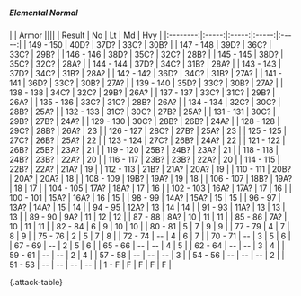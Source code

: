 ##### Elemental Normal

|      |   Armor   ||||
|   Result   |   No   |   Lt   |   Md   |   Hvy   |
|:--------:|:-----:|:-----:|:-----:|:-----:|
| 149 - 150 | 40D? | 37D? | 33C? | 30B? |
| 147 - 148 | 39D? | 36C? | 33C? | 29B? |
| 146 - 146 | 38D? | 35C? | 32C? | 28B? |
| 145 - 145 | 38D? | 35C? | 32C? | 28A? |
| 144 - 144 | 37D? | 34C? | 31B? | 28A? |
| 143 - 143 | 37D? | 34C? | 31B? | 28A? |
| 142 - 142 | 36D? | 34C? | 31B? | 27A? |
| 141 - 141 | 36D? | 33C? | 30B? | 27A? |
| 139 - 140 | 35D? | 33C? | 30B? | 27A? |
| 138 - 138 | 34C? | 32C? | 29B? | 26A? |
| 137 - 137 | 33C? | 31C? | 29B? | 26A? |
| 135 - 136 | 33C? | 31C? | 28B? | 26A? |
| 134 - 134 | 32C? | 30C? | 28B? | 25A? |
| 132 - 133 | 31C? | 30C? | 27B? | 25A? |
| 131 - 131 | 30C? | 29B? | 27B? | 24A? |
| 129 - 130 | 30C? | 28B? | 26B? | 24A? |
| 128 - 128 | 29C? | 28B? | 26A? | 23 |
| 126 - 127 | 28C? | 27B? | 25A? | 23 |
| 125 - 125 | 27C? | 26B? | 25A? | 22 |
| 123 - 124 | 27C? | 26B? | 24A? | 22 |
| 121 - 122 | 26B? | 25B? | 23A? | 21 |
| 119 - 120 | 25B? | 24B? | 23A? | 21 |
| 118 - 118 | 24B? | 23B? | 22A? | 20 |
| 116 - 117 | 23B? | 23B? | 22A? | 20 |
| 114 - 115 | 22B? | 22A? | 21A? | 19 |
| 112 - 113 | 21B? | 21A? | 20A? | 19 |
| 110 - 111 | 20B? | 20A? | 20A? | 18 |
| 108 - 109 | 19B? | 19A? | 19 | 18 |
| 106 - 107 | 18B? | 19A? | 18 | 17 |
| 104 - 105 | 17A? | 18A? | 17 | 16 |
| 102 - 103 | 16A? | 17A? | 17 | 16 |
| 100 - 101 | 15A? | 16A? | 16 | 15 |
| 98 - 99 | 14A? | 15A? | 15 | 15 |
| 96 - 97 | 13A? | 14A? | 15 | 14 |
| 94 - 95 | 12A? | 13 | 14 | 14 |
| 91 - 93 | 11A? | 13 | 13 | 13 |
| 89 - 90 | 9A? | 11 | 12 | 12 |
| 87 - 88 | 8A? | 10 | 11 | 11 |
| 85 - 86 | 7A? | 10 | 11 | 11 |
| 82 - 84 | 6 | 9 | 10 | 10 |
| 80 - 81 | 5 | 7 | 9 | 9 |
| 77 - 79 | 4 | 7 | 8 | 9 |
| 75 - 76 | 2 | 5 | 7 | 8 |
| 72 - 74 | --  | 4 | 6 | 7 |
| 70 - 71 | --  | 3 | 5 | 6 |
| 67 - 69 | --  | 2 | 5 | 6 |
| 65 - 66 | --  | --  | 4 | 5 |
| 62 - 64 | --  | --  | 3 | 4 |
| 59 - 61 | --  | --  | 2 | 4 |
| 57 - 58 | --  | --  | --  | 3 |
| 54 - 56 | --  | --  | --  | 2 |
| 51 - 53 | --  | --  | --  | --  |
| 1 - F | F | F | F | F |

{.attack-table}
